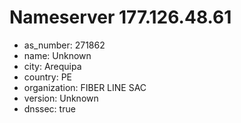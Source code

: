 # Nameserver 177.126.48.61

* as_number: 271862
* name: Unknown
* city: Arequipa
* country: PE
* organization: FIBER LINE SAC
* version: Unknown
* dnssec: true
